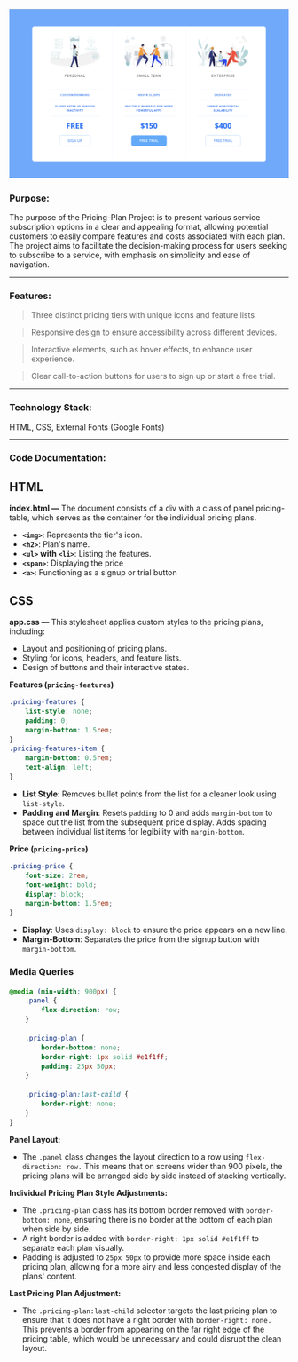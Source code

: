 ![Pricing Plan Demo](https://github.com/shamikaredkar/Pricing-Panel/blob/main/Pricing-Plan-Preview.png)

### Purpose:

The purpose of the Pricing-Plan Project is to present various service subscription options in a clear and appealing format, allowing potential customers to easily compare features and costs associated with each plan. The project aims to facilitate the decision-making process for users seeking to subscribe to a service, with emphasis on simplicity and ease of navigation.

---

### Features:

> Three distinct pricing tiers with unique icons and feature lists
> 

> Responsive design to ensure accessibility across different devices.
> 

> Interactive elements, such as hover effects, to enhance user experience.
>

> Clear call-to-action buttons for users to sign up or start a free trial.
> 
---

### Technology Stack:

HTML, CSS, External Fonts (Google Fonts)

---

### Code Documentation:

## HTML

</aside>

**index.html —** The document consists of a div with a class of panel pricing-table, which serves as the container for the individual pricing plans.

- **`<img>`**: Represents the tier's icon.
- **`<h2>`**: Plan's name.
- **`<ul>` with `<li>`**: Listing the features.
- **`<span>`**: Displaying the price
- **`<a>`**: Functioning as a signup or trial button

## CSS
</aside>

**app.css —**  This stylesheet applies custom styles to the pricing plans, including:

- Layout and positioning of pricing plans.
- Styling for icons, headers, and feature lists.
- Design of buttons and their interactive states.

**Features (`pricing-features`)**

```css
.pricing-features {
    list-style: none;
    padding: 0;
    margin-bottom: 1.5rem;
}
.pricing-features-item {
    margin-bottom: 0.5rem;
    text-align: left;
}
```

- **List Style**: Removes bullet points from the list for a cleaner look using `list-style`.
- **Padding and Margin**: Resets `padding` to 0 and adds `margin-bottom` to space out the list from the subsequent price display. Adds spacing between individual list items for legibility with `margin-bottom`.

**Price (`pricing-price`)**

```css
.pricing-price {
    font-size: 2rem;
    font-weight: bold;
    display: block;
    margin-bottom: 1.5rem;
}
```

- **Display**: Uses `display: block` to ensure the price appears on a new line.
- **Margin-Bottom**: Separates the price from the signup button with `margin-bottom`.

### Media Queries

```css
@media (min-width: 900px) {
    .panel {
        flex-direction: row;
    }

    .pricing-plan {
        border-bottom: none;
        border-right: 1px solid #e1f1ff;
        padding: 25px 50px;
    }

    .pricing-plan:last-child {
        border-right: none;
    }
}
```
**Panel Layout:**
- The `.panel` class changes the layout direction to a row using `flex-direction: row.` This means that on screens wider than 900 pixels, the pricing plans will be arranged side by side instead of stacking vertically.

**Individual Pricing Plan Style Adjustments:**

- The `.pricing-plan` class has its bottom border removed with `border-bottom: none`, ensuring there is no border at the bottom of each plan when side by side.
- A right border is added with `border-right: 1px solid #e1f1ff` to separate each plan visually.
- Padding is adjusted to `25px 50px` to provide more space inside each pricing plan, allowing for a more airy and less congested display of the plans' content.

**Last Pricing Plan Adjustment:**

- The `.pricing-plan:last-child` selector targets the last pricing plan to ensure that it does not have a right border with `border-right: none.` This prevents a border from appearing on the far right edge of the pricing table, which would be unnecessary and could disrupt the clean layout.
